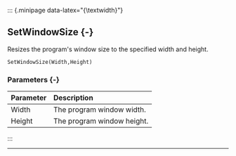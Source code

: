 ::: {.minipage data-latex="{\textwidth}"}
## SetWindowSize {-}

Resizes the program's window size to the specified width and height.

```{sql}
SetWindowSize(Width,Height)
```

### Parameters {-}

**Parameter** | **Description**
| :-- | :-- |
Width | The program window width.
Height | The program window height.
:::

***
